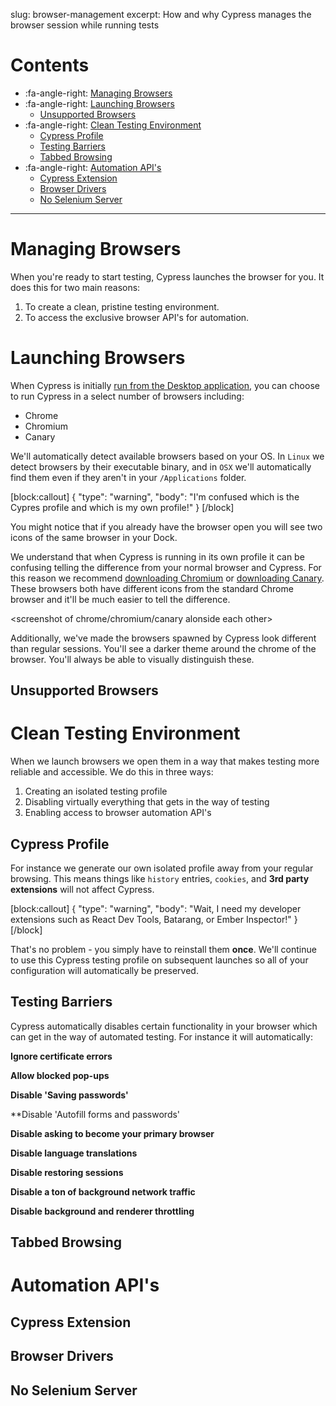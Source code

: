 slug: browser-management
excerpt: How and why Cypress manages the browser session while running tests

# Contents

- :fa-angle-right: [Managing Browsers](#section-managing-browsers)
- :fa-angle-right: [Launching Browsers](#section-launching-browsers)
  - [Unsupported Browsers](#section-unsupported-browsers)
- :fa-angle-right: [Clean Testing Environment](#section-clean-testing-environment)
  - [Cypress Profile](#section-cypress-profile)
  - [Testing Barriers](#section-removing-testing-barriers)
  - [Tabbed Browsing](#section-tabbed-browsing)
- :fa-angle-right: [Automation API's](#section-automation-apis)
  - [Cypress Extension](#section-cypress-extension)
  - [Browser Drivers](#section-browser-drivers)
  - [No Selenium Server](#section-no-selenium-server)

***

# Managing Browsers

When you're ready to start testing, Cypress launches the browser for you. It does this for two main reasons:

1. To create a clean, pristine testing environment.
2. To access the exclusive browser API's for automation.

# Launching Browsers

When Cypress is initially [run from the Desktop application](https://on.cypress.io/guides/installing-and-running#section-logging-in), you can choose to run Cypress in a select number of browsers including:

- Chrome
- Chromium
- Canary

<animated gif of browsers opening>

We'll automatically detect available browsers based on your OS. In `Linux` we detect browsers by their executable binary, and in `OSX` we'll automatically find them even if they aren't in your `/Applications` folder.

[block:callout]
{
  "type": "warning",
  "body": "I'm confused which is the Cypres profile and which is my own profile!"
}
[/block]

You might notice that if you already have the browser open you will see two icons of the same browser in your Dock.

<screenshot of multiple browsers with same icon>

We understand that when Cypress is running in its own profile it can be confusing telling the difference from your normal browser and Cypress. For this reason we recommend [downloading Chromium](https://download-chromium.appspot.com/) or [downloading Canary](https://www.google.com/chrome/browser/canary.html). These browsers both have different icons from the standard Chrome browser and it'll be much easier to tell the difference.

<screenshot of chrome/chromium/canary alonside each other>

Additionally, we've made the browsers spawned by Cypress look different than regular sessions. You'll see a darker theme around the chrome of the browser. You'll always be able to visually distinguish these.

<screenshot of darker theme>

## Unsupported Browsers

<screenshot of trying to visit cypress outside a supported browser>

# Clean Testing Environment

When we launch browsers we open them in a way that makes testing more reliable and accessible. We do this in three ways:

1. Creating an isolated testing profile
2. Disabling virtually everything that gets in the way of testing
3. Enabling access to browser automation API's

## Cypress Profile

For instance we generate our own isolated profile away from your regular browsing. This means things like `history` entries, `cookies`, and **3rd party extensions** will not affect Cypress.

[block:callout]
{
  "type": "warning",
  "body": "Wait, I need my developer extensions such as React Dev Tools, Batarang, or Ember Inspector!"
}
[/block]

That's no problem - you simply have to reinstall them **once**. We'll continue to use this Cypress testing profile on subsequent launches so all of your configuration will automatically be preserved.

## Testing Barriers

Cypress automatically disables certain functionality in your browser which can get in the way of automated testing. For instance it will automatically:

**Ignore certificate errors**

**Allow blocked pop-ups**

**Disable 'Saving passwords'**

**Disable 'Autofill forms and passwords'

**Disable asking to become your primary browser**

**Disable language translations**

**Disable restoring sessions**

**Disable a ton of background network traffic**

**Disable background and renderer throttling**

## Tabbed Browsing

# Automation API's

## Cypress Extension
<talk about not using the debugger protocol>

## Browser Drivers

## No Selenium Server

